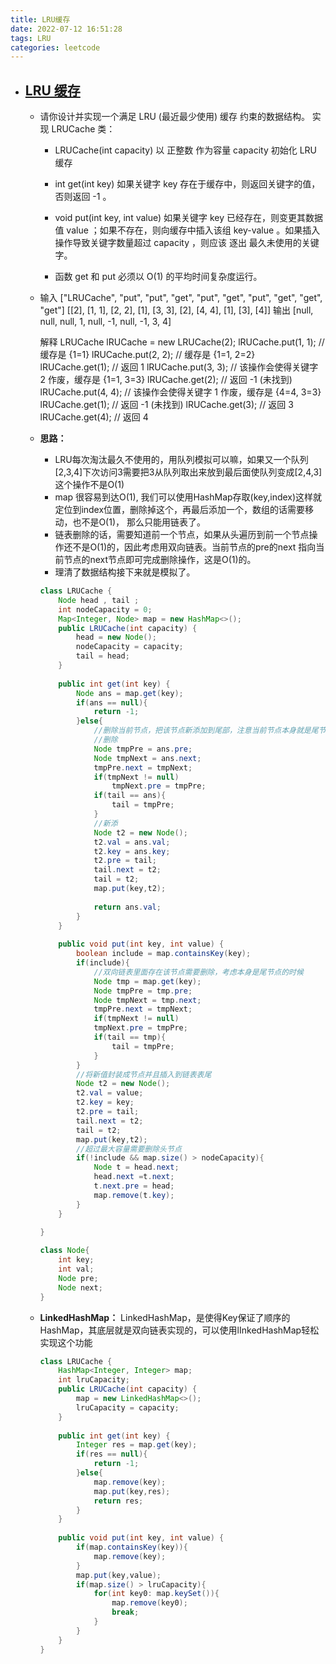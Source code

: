 ```yaml
---
title: LRU缓存
date: 2022-07-12 16:51:28
tags: LRU
categories: leetcode
---
```


* ## [LRU 缓存](https://leetcode.cn/problems/lru-cache/)

  * 请你设计并实现一个满足  LRU (最近最少使用) 缓存 约束的数据结构。
    实现 LRUCache 类：

    * LRUCache(int capacity) 以 正整数 作为容量 capacity 初始化 LRU 缓存

    * int get(int key) 如果关键字 key 存在于缓存中，则返回关键字的值，否则返回 -1 。

    * void put(int key, int value) 如果关键字 key 已经存在，则变更其数据值 value ；如果不存在，则向缓存中插入该组 key-value 。如果插入操作导致关键字数量超过 capacity ，则应该 逐出 最久未使用的关键字。

    * 函数 get 和 put 必须以 O(1) 的平均时间复杂度运行。

      <!-- more -->

  * 输入
    ["LRUCache", "put", "put", "get", "put", "get", "put", "get", "get", "get"]
    [[2], [1, 1], [2, 2], [1], [3, 3], [2], [4, 4], [1], [3], [4]]
    输出
    [null, null, null, 1, null, -1, null, -1, 3, 4]

    解释
    LRUCache lRUCache = new LRUCache(2);
    lRUCache.put(1, 1); // 缓存是 {1=1}
    lRUCache.put(2, 2); // 缓存是 {1=1, 2=2}
    lRUCache.get(1);    // 返回 1
    lRUCache.put(3, 3); // 该操作会使得关键字 2 作废，缓存是 {1=1, 3=3}
    lRUCache.get(2);    // 返回 -1 (未找到)
    lRUCache.put(4, 4); // 该操作会使得关键字 1 作废，缓存是 {4=4, 3=3}
    lRUCache.get(1);    // 返回 -1 (未找到)
    lRUCache.get(3);    // 返回 3
    lRUCache.get(4);    // 返回 4

  * **思路：**

    * LRU每次淘汰最久不使用的，用队列模拟可以嘛，如果又一个队列[2,3,4]下次访问3需要把3从队列取出来放到最后面使队列变成[2,4,3]这个操作不是O(1)
    * map 很容易到达O(1), 我们可以使用HashMap存取(key,index)这样就定位到index位置，删除掉这个，再最后添加一个，数组的话需要移动，也不是O(1)， 那么只能用链表了。
    * 链表删除的话，需要知道前一个节点，如果从头遍历到前一个节点操作还不是O(1)的，因此考虑用双向链表。当前节点的pre的next 指向当前节点的next节点即可完成删除操作，这是O(1)的。
    * 理清了数据结构接下来就是模拟了。

    ```java
    class LRUCache {
        Node head , tail ;
        int nodeCapacity = 0;
        Map<Integer, Node> map = new HashMap<>();
        public LRUCache(int capacity) {
            head = new Node();
            nodeCapacity = capacity;
            tail = head;
        }
        
        public int get(int key) {
            Node ans = map.get(key);
            if(ans == null){
                return -1;
            }else{
                //删除当前节点，把该节点新添加到尾部，注意当前节点本身就是尾节点的时候
                //删除
                Node tmpPre = ans.pre;
                Node tmpNext = ans.next;
                tmpPre.next = tmpNext;
                if(tmpNext != null)
                    tmpNext.pre = tmpPre;
                if(tail == ans){
                    tail = tmpPre;
                }
                //新添
                Node t2 = new Node();
                t2.val = ans.val;
                t2.key = ans.key;
                t2.pre = tail;
                tail.next = t2;
                tail = t2;
                map.put(key,t2);
               
                return ans.val;
            }
        }
        
        public void put(int key, int value) {
            boolean include = map.containsKey(key); 
            if(include){
                //双向链表里面存在该节点需要删除，考虑本身是尾节点的时候
                Node tmp = map.get(key);
                Node tmpPre = tmp.pre;
                Node tmpNext = tmp.next;
                tmpPre.next = tmpNext;
                if(tmpNext != null)
                tmpNext.pre = tmpPre;
                if(tail == tmp){
                    tail = tmpPre;
                }
            }
            //将新值封装成节点并且插入到链表表尾
            Node t2 = new Node();
            t2.val = value;
            t2.key = key;
            t2.pre = tail;
            tail.next = t2;
            tail = t2;
            map.put(key,t2);
            //超过最大容量需要删除头节点
            if(!include && map.size() > nodeCapacity){
                Node t = head.next;
                head.next =t.next;
                t.next.pre = head;
                map.remove(t.key);
            }
        }
        
    }
    
    class Node{
        int key;
        int val;
        Node pre;
        Node next;
    }
    
    ```

    

  * **LinkedHashMap：**    LinkedHashMap，是使得Key保证了顺序的HashMap，其底层就是双向链表实现的，可以使用lInkedHashMap轻松实现这个功能

    ```java
    class LRUCache {
        HashMap<Integer, Integer> map;
        int lruCapacity;
        public LRUCache(int capacity) {
            map = new LinkedHashMap<>();
            lruCapacity = capacity;
        }
        
        public int get(int key) {
            Integer res = map.get(key);
            if(res == null){
                return -1;
            }else{
                map.remove(key);
                map.put(key,res);
                return res;
            }
        }
        
        public void put(int key, int value) {
            if(map.containsKey(key)){
                map.remove(key);
            }
            map.put(key,value);
            if(map.size() > lruCapacity){
                for(int key0: map.keySet()){
                    map.remove(key0);
                    break;
                }
            }
        }
    }
    
    ```

    

